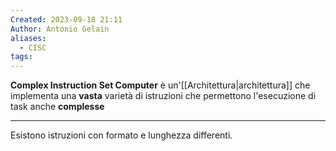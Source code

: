 ```yaml
---
Created: 2023-09-18 21:11
Author: Antonio Gelain
aliases:
  - CISC
tags:
---
```

**Complex Instruction Set Computer** è un'[[Architettura|architettura]] che implementa una **vasta** varietà di istruzioni che permettono l'esecuzione di task anche **complesse**

---

Esistono istruzioni con formato e lunghezza differenti. 
